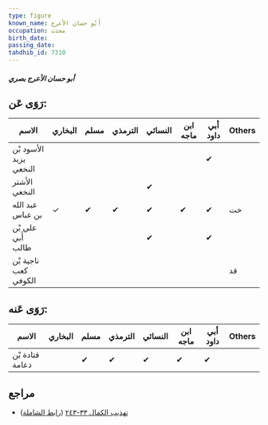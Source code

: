 ```yaml
---
type: figure
known_name: أَبُو حسان الأعرج
occupation: محدث
birth_date:
passing_date:
tahdhib_id: 7310
---
```

##### أبو حسان الأعرج بصري

## رَوَى عَن:
| الاسم                  | البخاري | مسلم | الترمذي | النسائي | ابن ماجه | أبي داود | Others |
| ---------------------- | ------- | ---- | ------- | ------- | -------- | -------- | ------ |
| الأسود بْن يزيد النخعي |         |      |         |         |          | ✔        |        |
| الأشتر النخعي          |         |      |         | ✔       |          |          |        |
| عبد الله بن عباس       | ✓       | ✔    | ✔       | ✔       | ✔        | ✔        | خت     |
| علي بْن أَبي طالب      |         |      |         | ✔       |          | ✔        |        |
| ناجية بْن كعب الكوفي   |         |      |         |         |          |          | قد     |
## رَوَى عَنه:
| الاسم           | البخاري | مسلم | الترمذي | النسائي | ابن ماجه | أبي داود | Others |
| --------------- | ------- | ---- | ------- | ------- | -------- | -------- | ------ |
| قتادة بْن دعامة |         | ✔    | ✔       | ✔       | ✔        | ✔        |        |
## مراجع
- [تهذيب الكمال ٣٣-٢٤٣](obsidian://open?vault=Tahdhib-al-Kamal&file=Figures/٧٣١٠-أبو%20حسان%20الأعرج%20بصري) ([رابط الشاملة](https://shamela.ws/book/3722/17914))